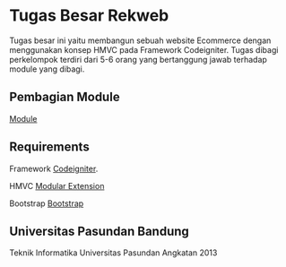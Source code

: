 # Tugas Besar Rekweb
Tugas besar ini yaitu membangun sebuah website Ecommerce dengan menggunakan konsep HMVC pada Framework Codeigniter.
Tugas dibagi perkelompok terdiri dari 5-6 orang yang bertanggung jawab terhadap module yang dibagi.

## Pembagian Module
[Module](https://github.com/TIF13D/Rekweb/blob/master/README.md)

## Requirements

Framework [Codeigniter](http://www.codeigniter.com/docs).

HMVC [Modular Extension](https://bitbucket.org/wiredesignz/codeigniter-modular-extensions-hmvc)

Bootstrap [Bootstrap](http://getbootstrap.com/getting-started/)

## Universitas Pasundan Bandung

Teknik Informatika Universitas Pasundan Angkatan 2013